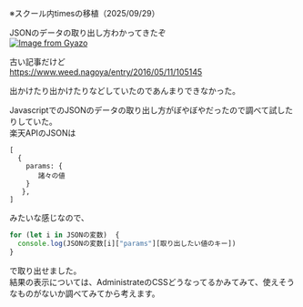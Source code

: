 ※スクール内timesの移植（2025/09/29）

JSONのデータの取り出し方わかってきたぞ  
[![Image from Gyazo](https://i.gyazo.com/d4a488dbdf7e909cbd6bcbe61e33c950.png)](https://gyazo.com/d4a488dbdf7e909cbd6bcbe61e33c950)  

古い記事だけど  
https://www.weed.nagoya/entry/2016/05/11/105145  

出かけたり出かけたりなどしていたのであんまりできなかった。

JavascriptでのJSONのデータの取り出し方がぼやぼやだったので調べて試したりしていた。  
楽天APIのJSONは
```
[
  {
    params: {
       諸々の値
    }
   },
]
```
みたいな感じなので、
```javascript
for (let i in JSONの変数)  {
  console.log(JSONの変数[i]["params"][取り出したい値のキー])
}
```
で取り出せました。  
結果の表示については、AdministrateのCSSどうなってるかみてみて、使えそうなものがないか調べてみてから考えます。

